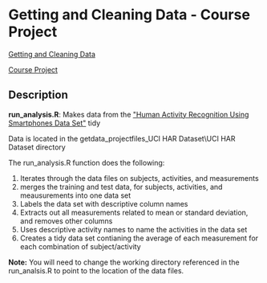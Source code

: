 # Getting and Cleaning Data - Course Project
[Getting and Cleaning Data](https://www.coursera.org/course/getdata "link")

[Course Project](https://class.coursera.org/getdata-031/human_grading/view/courses/975115/assessments/3/submissions "link")

## Description
**run_analysis.R**: Makes data from the ["Human Activity Recognition Using Smartphones Data Set"](http://archive.ics.uci.edu/ml/datasets/Human+Activity+Recognition+Using+Smartphones "link") tidy 

Data is located in the getdata_projectfiles_UCI HAR Dataset\\UCI HAR Dataset directory

The run_analysis.R function does the following:

1. Iterates through the data files on subjects, activities, and measurements
2. merges the training and test data, for subjects, activities, and meausurements into one data set
3. Labels the data set with descriptive column names
4. Extracts out all measurements related to mean or standard deviation, and removes other columns
5. Uses descriptive activity names to name the activities in the data set
6. Creates a tidy data set contianing the average of each measurement for each combination of subject/activity

**Note:** You will need to change the working directory referenced in the run_analsis.R to point to the location of the data files.
